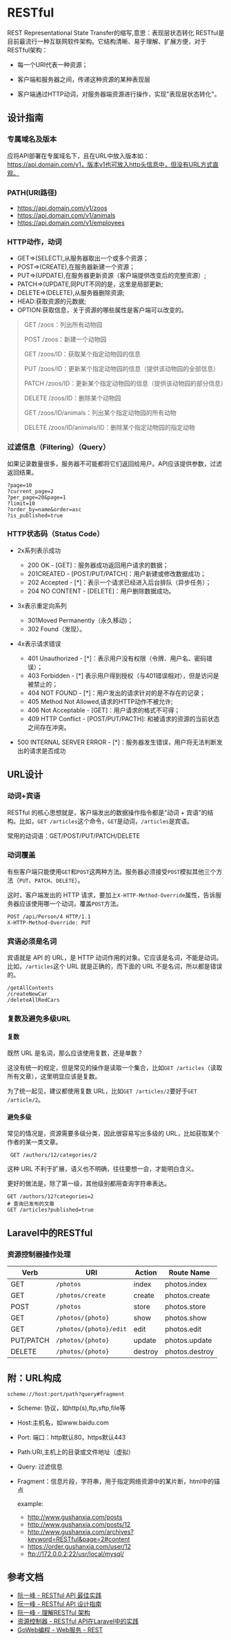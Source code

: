 # RESTful

REST Representational State Transfer的缩写,意思：表现层状态转化
RESTful是目前最流行一种互联网软件架构。它结构清晰、易于理解、扩展方便，对于RESTful架构：

- 每一个URI代表一种资源；

- 客户端和服务器之间，传递这种资源的某种表现层
- 客户端通过HTTP动词，对服务器端资源进行操作，实现"表现层状态转化"。

## 设计指南

### 专属域名及版本

应将API部署在专属域名下，且在URL中放入版本如：https://api.domain.com/v1，版本v1也可放入http头信息中，但没有URL方式直观。

### PATH(URI路径)

- https://api.domain.com/v1/zoos
- https://api.domain.com/v1/animals
- https://api.domain.com/v1/employees

### HTTP动作，动词

- GET=>(SELECT),从服务器取出一个或多个资源；
- POST=>(CREATE),在服务器新建一个资源；
- PUT=>(UPDATE),在服务器更新资源（客户端提供改变后的完整资源）;
- PATCH=>(UPDATE,同PUT不同的是，这里是局部更新;
- DELETE=>(DELETE),从服务器删除资源;
- HEAD:获取资源的元数据;
- OPTION:获取信息，关于资源的哪些属性是客户端可以改变的。

>GET /zoos：列出所有动物园
>
>POST /zoos：新建一个动物园
>
>GET /zoos/ID：获取某个指定动物园的信息
>
>PUT /zoos/ID：更新某个指定动物园的信息（提供该动物园的全部信息）
>
>PATCH /zoos/ID：更新某个指定动物园的信息（提供该动物园的部分信息）
>
>DELETE /zoos/ID：删除某个动物园
>
>GET /zoos/ID/animals：列出某个指定动物园的所有动物
>
>DELETE /zoos/ID/animals/ID：删除某个指定动物园的指定动物

### 过滤信息（Filtering）（Query）

如果记录数量很多，服务器不可能都将它们返回给用户。API应该提供参数，过滤返回结果。

```http
?page=10
?current_page=2
?per_page=20&page=1
?limit=10
?order_by=name&order=asc
?is_published=true
```

### HTTP状态码（Status Code）

- 2x系列表示成功
  - 200 OK - [GET]：服务器成功返回用户请求的数据；
  - 201CREATED - [POST/PUT/PATCH]：用户新建或修改数据成功；
  - 202 Accepted - [*]：表示一个请求已经进入后台排队（异步任务）；
  - 204 NO CONTENT - [DELETE]：用户删除数据成功。

- 3x表示重定向系列
  - 301Moved Permanently（永久移动)；
  - 302 Found（发现）。
- 4x表示请求错误
  - 401 Unauthorized - [*]：表示用户没有权限（令牌、用户名、密码错误）；
  - 403 Forbidden - [*] 表示用户得到授权（与401错误相对），但是访问是被禁止的；
  - 404 NOT FOUND - [*]：用户发出的请求针对的是不存在的记录；
  - 405 Method Not Allowed,请求的HTTP动作不被允许;
  - 406 Not Acceptable - [GET]：用户请求的格式不可得；
  - 409 HTTP Conflict - [POST/PUT/PACTH]: 和被请求的资源的当前状态之间存在冲突。
- 500 INTERNAL SERVER ERROR - [*]：服务器发生错误，用户将无法判断发出的请求是否成功

## URL设计

### 动词+宾语

RESTful 的核心思想就是，客户端发出的数据操作指令都是"动词 + 宾语"的结构。比如，`GET /articles`这个命令，`GET`是动词，`/articles`是宾语。

常用的动词语：GET/POST/PUT/PATCH/DELETE

### 动词覆盖

有些客户端只能使用`GET`和`POST`这两种方法。服务器必须接受`POST`模拟其他三个方法（`PUT`、`PATCH`、`DELETE`）。

这时，客户端发出的 HTTP 请求，要加上`X-HTTP-Method-Override`属性，告诉服务器应该使用哪一个动词，覆盖`POST`方法。

```http
POST /api/Person/4 HTTP/1.1  
X-HTTP-Method-Override: PUT
```

### 宾语必须是名词

宾语就是 API 的 URL，是 HTTP 动词作用的对象。它应该是名词，不能是动词。比如，`/articles`这个 URL 就是正确的，而下面的 URL 不是名词，所以都是错误的。

```http
/getAllContents
/createNewCar
/deleteAllRedCars
```

### 复数及避免多级URL

#### 复数

既然 URL 是名词，那么应该使用复数，还是单数？

这没有统一的规定，但是常见的操作是读取一个集合，比如`GET /articles`（读取所有文章），这里明显应该是复数。

为了统一起见，建议都使用复数 URL，比如`GET /articles/2`要好于`GET /article/2`。

#### 避免多级

常见的情况是，资源需要多级分类，因此很容易写出多级的 URL，比如获取某个作者的某一类文章。

```http
 GET /authors/12/categories/2
```

这种 URL 不利于扩展，语义也不明确，往往要想一会，才能明白含义。

更好的做法是，除了第一级，其他级别都用查询字符串表达。

```http
GET /authors/12?categories=2
# 查询已发布的文章
GET /articles?published=true
```

## Laravel中的RESTful

### 资源控制器操作处理

| Verb      | URI                    | Action  | Route Name     |
| --------- | ---------------------- | ------- | -------------- |
| GET       | `/photos`              | index   | photos.index   |
| GET       | `/photos/create`       | create  | photos.create  |
| POST      | `/photos`              | store   | photos.store   |
| GET       | `/photos/{photo}`      | show    | photos.show    |
| GET       | `/photos/{photo}/edit` | edit    | photos.edit    |
| PUT/PATCH | `/photos/{photo}`      | update  | photos.update  |
| DELETE    | `/photos/{photo}`      | destroy | photos.destroy |

## 附：URL构成

```http
scheme://host:port/path?query#fragment
```

- Scheme: 协议，如http(s),ftp,sftp,file等

- Host:主机名，如www.baidu.com

- Port: 端口：http默认80，https默认443

- Path:URI,主机上的目录或文件地址（虚拟）

- Query: 过滤信息

- Fragment：信息片段，字符串，用于指定网络资源中的某片断，html中的锚点

  example:

  - http://www.gushanxia.com/posts
  - http://www.gushanxia.com/posts/12
  - http://www.gushanxia.com/archives?keyword=RESTful&page=2#content
  - https://order.gushanxia.com/user/12
  - ftp://172.0.0.2:22/usr/local/mysql/

## 参考文档

- [阮一峰 - RESTful API 最佳实践](http://www.ruanyifeng.com/blog/2018/10/restful-api-best-practices.html)
- [阮一峰 - RESTful API 设计指南](http://www.ruanyifeng.com/blog/2014/05/restful_api.html)
- [阮一峰 - 理解RESTful 架构](http://www.ruanyifeng.com/blog/2011/09/restful.html)
- [资源控制器 - RESTful API在Laravel中的实践](https://learnku.com/docs/laravel/8.x/controllers/9368#resource-controllers)
- [GoWeb编程 - Web服务 - REST](https://learnku.com/docs/build-web-application-with-golang/083-rest/3205)

